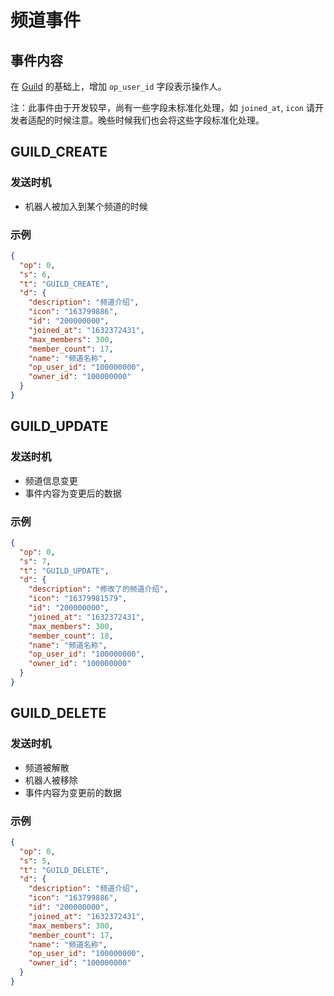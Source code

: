 # 频道事件

## 事件内容

在 [Guild](../openapi/guild/model.md#guild) 的基础上，增加 `op_user_id` 字段表示操作人。

注：此事件由于开发较早，尚有一些字段未标准化处理，如 `joined_at`, `icon` 请开发者适配的时候注意。晚些时候我们也会将这些字段标准化处理。


## GUILD_CREATE

### 发送时机

- 机器人被加入到某个频道的时候

### 示例

```json
{
  "op": 0,
  "s": 6,
  "t": "GUILD_CREATE",
  "d": {
    "description": "频道介绍",
    "icon": "163799886",
    "id": "200000000",
    "joined_at": "1632372431",
    "max_members": 300,
    "member_count": 17,
    "name": "频道名称",
    "op_user_id": "100000000",
    "owner_id": "100000000"
  }
}
```

## GUILD_UPDATE

### 发送时机

- 频道信息变更
- 事件内容为变更后的数据

### 示例

```json
{
  "op": 0,
  "s": 7,
  "t": "GUILD_UPDATE",
  "d": {
    "description": "修改了的频道介绍",
    "icon": "16379981579",
    "id": "200000000",
    "joined_at": "1632372431",
    "max_members": 300,
    "member_count": 18,
    "name": "频道名称",
    "op_user_id": "100000000",
    "owner_id": "100000000"
  }
}
```

## GUILD_DELETE

### 发送时机

- 频道被解散
- 机器人被移除
- 事件内容为变更前的数据

### 示例

```json
{
  "op": 0,
  "s": 5,
  "t": "GUILD_DELETE",
  "d": {
    "description": "频道介绍",
    "icon": "163799886",
    "id": "200000000",
    "joined_at": "1632372431",
    "max_members": 300,
    "member_count": 17,
    "name": "频道名称",
    "op_user_id": "100000000",
    "owner_id": "100000000"
  }
}
```
